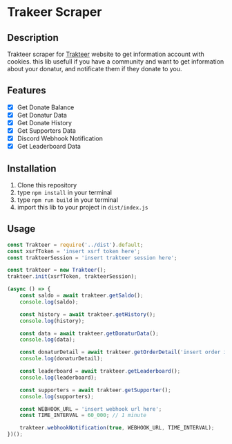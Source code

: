 # Trakeer Scraper 

## Description
Trakteer scraper for [Trakteer](https://trakteer.id) website to get information account with cookies.
this lib usefull if you have a community and want to get information about your donatur, and notificate them if they donate to you.

## Features
- [x] Get Donate Balance
- [x] Get Donatur Data
- [x] Get Donate History
- [x] Get Supporters Data
- [x] Discord Webhook Notification
- [x] Get Leaderboard Data

## Installation
1. Clone this repository
2. type `npm install` in your terminal
3. type `npm run build` in your terminal
4. import this lib to your project in `dist/index.js`

## Usage
```js
const Trakteer = require('../dist').default;
const xsrfToken = 'insert xsrf token here';
const trakteerSession = 'insert trakteer session here';

const trakteer = new Trakteer();
trakteer.init(xsrfToken, trakteerSession);

(async () => {
    const saldo = await trakteer.getSaldo();
    console.log(saldo);

    const history = await trakteer.getHistory();
    console.log(history);

    const data = await trakteer.getDonaturData();
    console.log(data);

    const donaturDetail = await trakteer.getOrderDetail('insert order id here');
    console.log(donaturDetail);

    const leaderboard = await trakteer.getLeaderboard();
    console.log(leaderboard);

    const supporters = await trakteer.getSupporter();
    console.log(supporters);

    const WEBHOOK_URL = 'insert webhook url here';
    const TIME_INTERVAL = 60_000; // 1 minute

    trakteer.webhookNotification(true, WEBHOOK_URL, TIME_INTERVAL);
})();
```
